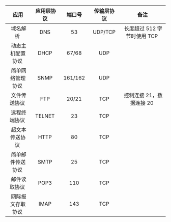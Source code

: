 |            应用            |  应用层协议 |  端口号  | 传输层协议 |                   备注                   |
| :--------------------------: | :---------------: | :---------: | :-------------: | :-----------------------------------------: |
|        域名解析        |       DNS       |    53    |    UDP/TCP    |  长度超过 512 字节时使用 TCP  |
|  动态主机配置协议  |      DHCP      |   67/68   |      UDP      |                                           |
|  简单网络管理协议  |      SNMP      |  161/162  |      UDP      |                                           |
|     文件传送协议     |       FTP       |   20/21   |      TCP      |    控制连接 21，数据连接 20    |
|     远程终端协议     |     TELNET     |    23    |      TCP      |                                           |
|   超文本传送协议   |      HTTP      |    80    |      TCP      |                                           |
|  简单邮件传送协议  |      SMTP      |    25    |      TCP      |                                           |
|     邮件读取协议     |      POP3      |    110    |      TCP      |                                           |
|  网际报文存取协议  |      IMAP      |    143    |      TCP      |                                           |
